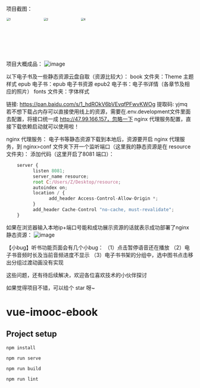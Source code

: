 项目截图：

<img src="https://shulao-1308350433.cos.ap-guangzhou.myqcloud.com/pictures/1.png" alt="1" style="zoom:50%;width:200px;" /><img src="https://shulao-1308350433.cos.ap-guangzhou.myqcloud.com/pictures/2.png" alt="2" style="zoom:50%;width:200px;" /><img src="https://shulao-1308350433.cos.ap-guangzhou.myqcloud.com/pictures/4.png" alt="4" style="zoom:50%;width:200px;" />






项目大概成品：
![image](https://user-images.githubusercontent.com/99474694/170866926-95114b9d-20a5-497a-ad6a-1efd6f9c4300.png)

以下电子书及一些静态资源云盘自取（资源比较大）：
book 文件夹：Theme 主题样式
epub 电子书：epub 电子书资源
epub2 电子书：电子书详情（各章节及相应的照片）
fonts 文件夹：字体样式

链接: https://pan.baidu.com/s/1_hdROkV6bVEvqfPFwvKWOg 提取码: yjmq
若不想下载占内存可以直接使用线上的资源，需要在.env.development文件里面去配置，将接口统一成 http://47.99.166.157，忽略一下 nginx 代理服务配置，直接下载依赖启动就可以使用啦！

nginx 代理服务：
电子书等静态资源下载到本地后，资源要开启 nginx 代理服务，到 nginx>conf 文件夹下开一个监听端口（这里我的静态资源是在 resource文件夹)：
添加代码（这里开启了8081 端口）：

```javascript
    server {
          listen 8081;
          server_name resource;
          root C:/Users/Z/Desktop/resource;
          autoindex on;
          location / {
                add_header Access-Control-Allow-Origin *;
          }
          add_header Cache-Control "no-cache, must-revalidate";
    }
```


如果在浏览器输入本地ip+端口号能和成功展示资源的话就表示成功部署了nginx 静态资源：
![image](https://img-blog.csdnimg.cn/img_convert/793060900c55ed046189d1979e64076c.png)

【小bug】听书功能页面会有几个小bug：
（1）点击暂停语音还在播放 
（2）电子书音频时长及当前音频进度不显示
（3）电子书书架的分组中，选中图书点击移出分组过渡动画没有实现

这些问题，还有待后续解决，欢迎各位喜欢技术的小伙伴探讨

如果觉得项目不错，可以给个 star 呀~


# vue-imooc-ebook

## Project setup
```
npm install

npm run serve

npm run build

npm run lint
```
